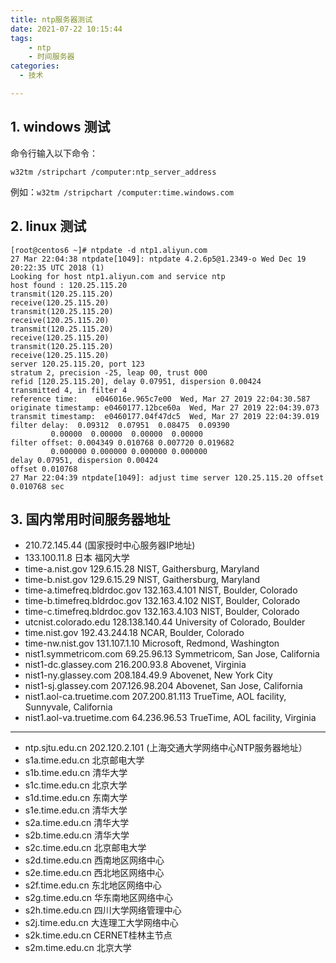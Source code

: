 ```yaml
---
title: ntp服务器测试
date: 2021-07-22 10:15:44
tags: 
    - ntp
    - 时间服务器
categories:
  - 技术

---
```


## 1. windows 测试
命令行输入以下命令：
```
w32tm /stripchart /computer:ntp_server_address
```
例如：`w32tm /stripchart /computer:time.windows.com`

## 2. linux 测试
```
[root@centos6 ~]# ntpdate -d ntp1.aliyun.com
27 Mar 22:04:38 ntpdate[1049]: ntpdate 4.2.6p5@1.2349-o Wed Dec 19 20:22:35 UTC 2018 (1)
Looking for host ntp1.aliyun.com and service ntp
host found : 120.25.115.20
transmit(120.25.115.20)
receive(120.25.115.20)
transmit(120.25.115.20)
receive(120.25.115.20)
transmit(120.25.115.20)
receive(120.25.115.20)
transmit(120.25.115.20)
receive(120.25.115.20)
server 120.25.115.20, port 123
stratum 2, precision -25, leap 00, trust 000
refid [120.25.115.20], delay 0.07951, dispersion 0.00424
transmitted 4, in filter 4
reference time:    e046016e.965c7e00  Wed, Mar 27 2019 22:04:30.587
originate timestamp: e0460177.12bce60a  Wed, Mar 27 2019 22:04:39.073
transmit timestamp:  e0460177.04f47dc5  Wed, Mar 27 2019 22:04:39.019
filter delay:  0.09312  0.07951  0.08475  0.09390 
         0.00000  0.00000  0.00000  0.00000 
filter offset: 0.004349 0.010768 0.007720 0.019682
         0.000000 0.000000 0.000000 0.000000
delay 0.07951, dispersion 0.00424
offset 0.010768
27 Mar 22:04:39 ntpdate[1049]: adjust time server 120.25.115.20 offset 0.010768 sec
```

## 3. 国内常用时间服务器地址
- 210.72.145.44  (国家授时中心服务器IP地址)
- 133.100.11.8  日本 福冈大学
- time-a.nist.gov 129.6.15.28 NIST, Gaithersburg, Maryland 
- time-b.nist.gov 129.6.15.29 NIST, Gaithersburg, Maryland 
- time-a.timefreq.bldrdoc.gov 132.163.4.101 NIST, Boulder, Colorado 
- time-b.timefreq.bldrdoc.gov 132.163.4.102 NIST, Boulder, Colorado 
- time-c.timefreq.bldrdoc.gov 132.163.4.103 NIST, Boulder, Colorado 
- utcnist.colorado.edu 128.138.140.44 University of Colorado, Boulder 
- time.nist.gov 192.43.244.18 NCAR, Boulder, Colorado 
- time-nw.nist.gov 131.107.1.10 Microsoft, Redmond, Washington 
- nist1.symmetricom.com 69.25.96.13 Symmetricom, San Jose, California 
- nist1-dc.glassey.com 216.200.93.8 Abovenet, Virginia 
- nist1-ny.glassey.com 208.184.49.9 Abovenet, New York City 
- nist1-sj.glassey.com 207.126.98.204 Abovenet, San Jose, California 
- nist1.aol-ca.truetime.com 207.200.81.113 TrueTime, AOL facility, Sunnyvale, California 
- nist1.aol-va.truetime.com 64.236.96.53 TrueTime, AOL facility, Virginia
----
- ntp.sjtu.edu.cn 202.120.2.101 (上海交通大学网络中心NTP服务器地址）
- s1a.time.edu.cn 北京邮电大学
- s1b.time.edu.cn 清华大学
- s1c.time.edu.cn 北京大学
- s1d.time.edu.cn 东南大学
- s1e.time.edu.cn 清华大学
- s2a.time.edu.cn 清华大学
- s2b.time.edu.cn 清华大学
- s2c.time.edu.cn 北京邮电大学
- s2d.time.edu.cn 西南地区网络中心
- s2e.time.edu.cn 西北地区网络中心
- s2f.time.edu.cn 东北地区网络中心
- s2g.time.edu.cn 华东南地区网络中心
- s2h.time.edu.cn 四川大学网络管理中心
- s2j.time.edu.cn 大连理工大学网络中心
- s2k.time.edu.cn CERNET桂林主节点
- s2m.time.edu.cn 北京大学